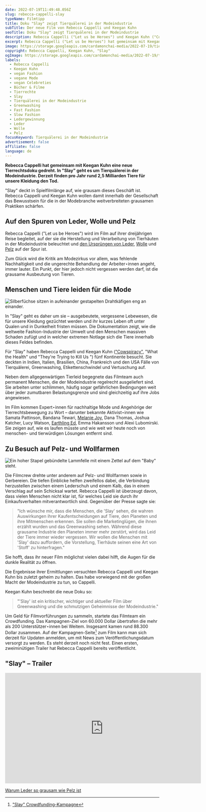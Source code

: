 ```yaml
---
date: 2022-07-19T11:49:48.056Z
slug: rebecca-cappelli-slay
typeName: Filmtipp
title: Doku "Slay" zeigt Tierquälerei in der Modeindustrie
subTitle: Der neue Film von Rebecca Cappelli und Keegan Kuhn
seoTitle: Doku "Slay" zeigt Tierquälerei in der Modeindustrie
description: Rebecca Cappelli ("Let us be Heroes") und Keegan Kuhn ("Cowspiracy") haben eine neue Tierrechtsdoku gedreht. In "Slay" geht es um Tierquälerei in der Modeindustrie.
excerpt: Rebecca Cappelli ("Let us be Heroes") hat gemeinsam mit Keegan Kuhn ("Cowspiracy", "What the Health" und "They're Trying to Kill Us ") eine neue Tierrechtsdoku gedreht. In "Slay" geht es um Tierquälerei in der Modeindustrie. Derzeit finden pro Jahr rund 2,5 Milliarden Tiere für unsere Kleidung den Tod.
image: https://storage.googleapis.com/cardamonchai-media/2022-07-19/tierquaelerei-in-der-modeindustrie-rebecca-cappelli-leather-made-in-tuscany-jpeg-imagine-080808_4b4332_1024_768/640.webp
copyright: Rebecca Cappelli, Keegan Kuhn, "Slay"
ogImage: https://storage.googleapis.com/cardamonchai-media/2022-07-19/tierquaelerei-in-der-modeindustrie-rebecca-cappelli-fb-jpeg-imagine-080808_53504a_1200_628/640.webp
labels:
  - Rebecca Cappelli
  - Keegan Kuhn
  - vegan Fashion
  - vegane Mode
  - vegan Celebreties
  - Bücher & Filme
  - Tierrechte
  - Slay
  - Tierquälerei in der Modeindustrie
  - Greenwashing
  - Fast Fashion
  - Slow Fashion
  - Ledergewinnung
  - Leder
  - Wolle
  - Pelz
focusKeyword: Tierquälerei in der Modeindustrie
advertisement: false
affiliate: false
language: de
---
```


**Rebecca Cappelli hat gemeinsam mit Keegan Kuhn eine neue Tierrechtsdoku gedreht. In "Slay" geht es um Tierquälerei in der Modeindustrie. Derzeit finden pro Jahr rund 2,5 Milliarden Tiere für unsere Kleidung den Tod.**

"Slay" deckt in Spielfilmlänge auf, wie grausam dieses Geschäft ist. Rebecca Cappelli und Keegan Kuhn wollen damit innerhalb der Gesellschaft das Bewusstsein für die in der Modebranche weitverbreiteten grausamen Praktiken schärfen.

## Auf den Spuren von Leder, Wolle und Pelz

Rebecca Cappelli ("Let us be Heroes") wird im Film auf ihrer dreijährigen Reise begleitet, auf der sie die Herstellung und Verarbeitung von Tierhäuten in der Modeindustrie beleuchtet und [den Ursprüngen von Leder](/2020/07/leder-pelz/), [Wolle](/2014/10/wolle-das-kann-doch-gar-nicht-so-schlimm-sein/) und [Pelz](/tag/pelz) auf der Spur ist.

Zum Glück wird die Kritik am Modezirkus vor allem, was fehlende Nachhaltigkeit und die ungerechte Behandlung der Arbeiter⋆innen angeht, immer lauter. Ein Punkt, der hier jedoch nicht vergessen werden darf, ist die grausame Ausbeutung von Tieren.

## Menschen und Tiere leiden für die Mode

![Silberfüchse sitzen in aufeinander gestapelten Drahtkäfigen eng an einander.](https://storage.googleapis.com/cardamonchai-media/2022-07-19/tierquaelerei-in-der-modeindustrie-rebecca-cappelli-silverfoxes-fur-farm-china-jpeg-imagine-080808_615f71_1024_768/640.webp 'Silberfüchse auf einer Pelzfarm in China. Bild/Picture: "Slay"')

In "Slay" geht es daher um sie – ausgebeutete, vergessene Lebewesen, die für unsere Kleidung gezüchtet werden und ihr kurzes Leben oft unter Qualen und in Dunkelheit fristen müssen. Die Dokumentation zeigt, wie die weltweite Fashion-Industrie der Umwelt und den Menschen massiven Schaden zufügt und in welcher extremen Notlage sich die Tiere innerhalb dieses Feldes befinden.

Für "Slay" haben Rebecca Cappelli und Keegan Kuhn (["Cowspiracy"](/2020/04/cowspiracy-vegane-doku/), "What the Health" und "They're Trying to Kill Us ") fünf Kontinente besucht. Sie deckten in Indien, Italien, Brasilien, China, Frankreich und den USA Fälle von Tierquälerei, Greenwashing, Etikettenschwindel und Vertuschung auf.

Neben dem allgegenwärtigen Tierleid begegnete das Filmteam auch permanent Menschen, die der Modeindustrie regelrecht ausgeliefert sind. Sie arbeiten unter schlimmen, häufig sogar gefährlichen Bedingungen weit über jeder zumutbaren Belastungsgrenze und sind gleichzeitig auf ihre Jobs angewiesen.

Im Film kommen Expert⋆innen für nachhaltige Mode und Angehörige der Tierrechtsbewegung zu Wort – darunter bekannte Aktivist⋆innen wie Samata Pattinson, Bandana Tewari, [Melanie Joy](/2019/03/warum-wir-hunde-lieben-schweine-essen-und-kuehe-anziehen/), Dana Thomas, Joshua Katcher, Lucy Watson, [Earthling Ed](/tag/earthling-ed), Emma Hakansson und Alexi Lubomirski. Sie zeigen auf, wie es laufen müsste und wie weit wir heute noch von menschen- und tierwürdigen Lösungen entfernt sind.

## Zu Besuch auf Pelz- und Wollfarmen

![Ein hoher Stapel gebündelte Lammfelle mit einem Zettel auf dem "Baby" steht.](https://storage.googleapis.com/cardamonchai-media/2022-07-19/tierquaelerei-in-der-modeindustrie-rebecca-cappelli-baby-lamb-skin-australia-jpeg-imagine-080808_504e42_1024_768/640.webp 'Lammfell auf einer Wollfarm in Australien. Bild/Picture: "Slay"')

Die Filmcrew drehte unter anderem auf Pelz- und Wollfarmen sowie in Gerbereien. Die tiefen Einblicke helfen zweifellos dabei, die Verbindung herzustellen zwischen einem Lederschuh und einem Kalb, das in einem Verschlag auf sein Schicksal wartet. Rebecca Cappelli ist überzeugt davon, dass vielen Menschen nicht klar ist, für welches Leid sie durch ihr Einkaufsverhalten mitverantwortlich sind. Gegenüber der Presse sagte sie:

> "Ich wünsche mir, dass die Menschen, die 'Slay' sehen, die wahren Auswirkungen ihrer Kaufentscheidungen auf Tiere, den Planeten und ihre Mitmenschen erkennen. Sie sollen die Marketinglügen, die ihnen erzählt wurden und das Greenwashing sehen. Während diese grausame Industrie den Planeten immer mehr zerstört, wird das Leid der Tiere immer wieder vergessen. Wir wollen die Menschen mit 'Slay' dazu auffordern, die Vorstellung, Tierhäute seinen eine Art von 'Stoff' zu hinterfragen."

Sie hofft, dass ihr neuer Film möglichst vielen dabei hilft, die Augen für die dunkle Realität zu öffnen.

Die Ergebnisse ihrer Ermittlungen versuchten Rebecca Cappelli und Keegan Kuhn bis zuletzt geheim zu halten. Das habe vorwiegend mit der großen Macht der Modeindustrie zu tun, so Cappelli.

Keegan Kuhn beschreibt die neue Doku so:

> "'Slay' ist ein kritischer, wichtiger und aktueller Film über Greenwashing und die schmutzigen Geheimnisse der Modeindustrie."

Um Geld für Filmvorführungen zu sammeln, startete das Filmteam ein Crowdfunding. Das Kampagnen-Ziel von 60.000 Dollar übertrafen die mehr als 200 Unterstützer⋆innen bei Weitem. Insgesamt kamen rund 88.300 Dollar zusammen. Auf der Kampagnen-Seite[^1] zum Film kann man sich derzeit für Updaten anmelden, um mit News zum Veröffentlichungsdatum versorgt zu werden. Es steht derzeit noch nicht fest. Einen ersten, zweiminütigen Trailer hat Rebecca Cappelli bereits veröffentlicht.

## "Slay" – Trailer

<iframe
  title="vimeo-player"
  src="https://player.vimeo.com/video/705023166?h=3e14a9a577"
  width="640"
  height="360"
  frameborder="0"
  allowfullscreen
></iframe>

[Warum Leder so grausam wie Pelz ist](/2020/07/leder-pelz/)

[^1]: ["Slay" Crowdfunding-Kampagne](https://igg.me/at/slay/x#/)
